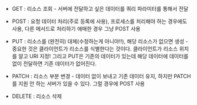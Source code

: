 - GET : 리소스 조회 - 서버에 전달하고 싶은 데이터를 쿼리 파라미터를 통해서 전달
    
- POST : 요청 데이터 처리(주로 등록에 사용), 프로세스를 처리해야 하는 경우에도 사용, 다른 메서드로 처리하기 애매한 경우 그냥 POST 사용

- PUT : 리소스를 (완전히) 대체(수정하는게 아니야!!), 해당 리소스가 없으면 생성 - 중요한 것은 클라이언트가 리소스를 식별한다는 것이다. 클라이언트가 리소스 위치를 알고 URI 지정! 그리고 PUT은 기존의 데이터가 있는데 해당 데이터에 데이터를 없이 전달하면 기존 데이터가 없어진다.

- PATCH : 리소스 부분 변경 - 데이터 없이 보내고 기존 데이터 유지, 하지만 PATCH를 지원 안 하는 서버가 있을 수 있다. 그럴 경우에 POST 사용

- DELETE : 리소스 삭제
